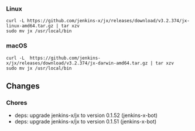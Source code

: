 ### Linux

```shell
curl -L https://github.com/jenkins-x/jx/releases/download/v3.2.374/jx-linux-amd64.tar.gz | tar xzv 
sudo mv jx /usr/local/bin
```

### macOS

```shell
curl -L  https://github.com/jenkins-x/jx/releases/download/v3.2.374/jx-darwin-amd64.tar.gz | tar xzv
sudo mv jx /usr/local/bin
```

## Changes

### Chores

* deps: upgrade jenkins-x/jx to version 0.1.52 (jenkins-x-bot)
* deps: upgrade jenkins-x/jx to version 0.1.51 (jenkins-x-bot)
